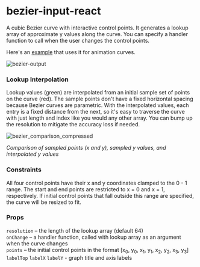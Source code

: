 # bezier-input-react

A cubic Bezier curve with interactive control points. It generates a lookup array of approximate y values along the curve. You can specify a handler function to call when the user changes the control points.

Here's an [example](github.com/georgeolee/p-widge) that uses it for animation curves.

![bezier-output](https://user-images.githubusercontent.com/62530485/169880265-a6972892-68af-4e2b-96ab-c6d74fdc8355.gif)


### Lookup Interpolation

Lookup values (green) are interpolated from an initial sample set of points on the curve (red). The sample points don't have a fixed horizontal spacing because Bezier curves are parametric. With the interpolated values, each entry is a fixed distance from the next, so it's easy to traverse the curve with just length and index like you would any other array. You can bump up the resolution to mitigate the accuracy loss if needed.


![bezier_comparison_compressed](https://user-images.githubusercontent.com/62530485/169634721-63925d24-38a2-4b42-864e-a6f092776711.gif)

*Comparison of sampled points (x and y), sampled y values, and interpolated y values*


### Constraints
All four control points have their x and y coordinates clamped to the 0 - 1 range. The start and end points are restricted to  x = 0 and x = 1, respectively. If initial control points that fall outside this range are specified, the curve will be resized to fit.

### Props

`resolution` – the length of the lookup array  (default 64)\
`onChange` – a handler function, called with lookup array as an argument when the curve changes\
`points` – the initial control points in the format [x<sub>0</sub>, y<sub>0</sub>, x<sub>1</sub>, y<sub>1</sub>, x<sub>2</sub>, y<sub>2</sub>, x<sub>3</sub>, y<sub>3</sub>]\
`labelTop` `labelX` `labelY` - graph title and axis labels
